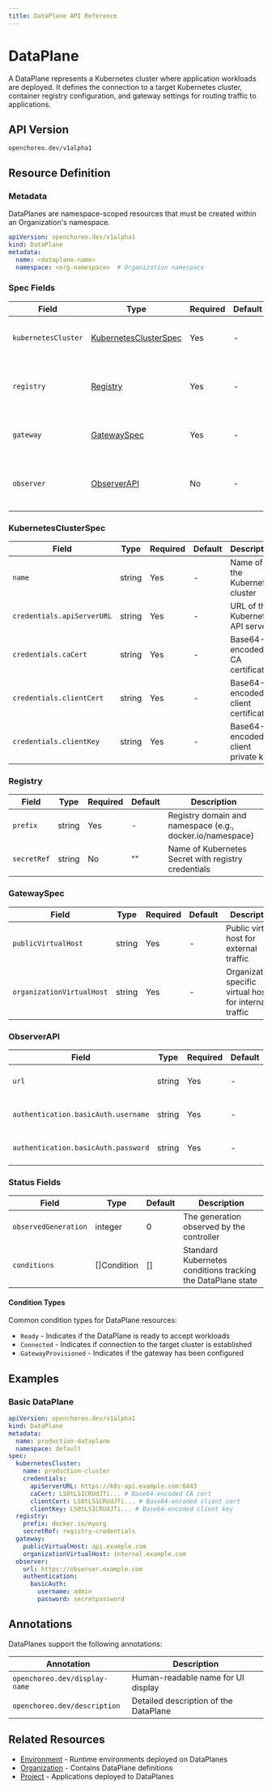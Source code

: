 ```yaml
---
title: DataPlane API Reference
---
```


# DataPlane

A DataPlane represents a Kubernetes cluster where application workloads are deployed. It defines the connection to a
target Kubernetes cluster, container registry configuration, and gateway settings for routing traffic to applications.

## API Version

`openchoreo.dev/v1alpha1`

## Resource Definition

### Metadata

DataPlanes are namespace-scoped resources that must be created within an Organization's namespace.

```yaml
apiVersion: openchoreo.dev/v1alpha1
kind: DataPlane
metadata:
  name: <dataplane-name>
  namespace: <org-namespace>  # Organization namespace
```

### Spec Fields

| Field               | Type                                            | Required | Default | Description                                         |
|---------------------|-------------------------------------------------|----------|---------|-----------------------------------------------------|
| `kubernetesCluster` | [KubernetesClusterSpec](#kubernetesclusterspec) | Yes      | -       | Target Kubernetes cluster configuration             |
| `registry`          | [Registry](#registry)                           | Yes      | -       | Container registry configuration for pulling images |
| `gateway`           | [GatewaySpec](#gatewayspec)                     | Yes      | -       | API gateway configuration for this DataPlane        |
| `observer`          | [ObserverAPI](#observerapi)                     | No       | -       | Observer API integration for monitoring and logging |

### KubernetesClusterSpec

| Field                      | Type   | Required | Default | Description                       |
|----------------------------|--------|----------|---------|-----------------------------------|
| `name`                     | string | Yes      | -       | Name of the Kubernetes cluster    |
| `credentials.apiServerURL` | string | Yes      | -       | URL of the Kubernetes API server  |
| `credentials.caCert`       | string | Yes      | -       | Base64-encoded CA certificate     |
| `credentials.clientCert`   | string | Yes      | -       | Base64-encoded client certificate |
| `credentials.clientKey`    | string | Yes      | -       | Base64-encoded client private key |

### Registry

| Field       | Type   | Required | Default | Description                                               |
|-------------|--------|----------|---------|-----------------------------------------------------------|
| `prefix`    | string | Yes      | -       | Registry domain and namespace (e.g., docker.io/namespace) |
| `secretRef` | string | No       | ""      | Name of Kubernetes Secret with registry credentials       |

### GatewaySpec

| Field                     | Type   | Required | Default | Description                                             |
|---------------------------|--------|----------|---------|---------------------------------------------------------|
| `publicVirtualHost`       | string | Yes      | -       | Public virtual host for external traffic                |
| `organizationVirtualHost` | string | Yes      | -       | Organization-specific virtual host for internal traffic |

### ObserverAPI

| Field                               | Type   | Required | Default | Description                       |
|-------------------------------------|--------|----------|---------|-----------------------------------|
| `url`                               | string | Yes      | -       | Base URL of the Observer API      |
| `authentication.basicAuth.username` | string | Yes      | -       | Username for basic authentication |
| `authentication.basicAuth.password` | string | Yes      | -       | Password for basic authentication |

### Status Fields

| Field                | Type        | Default | Description                                                 |
|----------------------|-------------|---------|-------------------------------------------------------------|
| `observedGeneration` | integer     | 0       | The generation observed by the controller                   |
| `conditions`         | []Condition | []      | Standard Kubernetes conditions tracking the DataPlane state |

#### Condition Types

Common condition types for DataPlane resources:

- `Ready` - Indicates if the DataPlane is ready to accept workloads
- `Connected` - Indicates if connection to the target cluster is established
- `GatewayProvisioned` - Indicates if the gateway has been configured

## Examples

### Basic DataPlane

```yaml
apiVersion: openchoreo.dev/v1alpha1
kind: DataPlane
metadata:
  name: production-dataplane
  namespace: default
spec:
  kubernetesCluster:
    name: production-cluster
    credentials:
      apiServerURL: https://k8s-api.example.com:6443
      caCert: LS0tLS1CRUdJTi... # Base64-encoded CA cert
      clientCert: LS0tLS1CRUdJTi... # Base64-encoded client cert
      clientKey: LS0tLS1CRUdJTi... # Base64-encoded client key
  registry:
    prefix: docker.io/myorg
    secretRef: registry-credentials
  gateway:
    publicVirtualHost: api.example.com
    organizationVirtualHost: internal.example.com
  observer:
    url: https://observer.example.com
    authentication:
      basicAuth:
        username: admin
        password: secretpassword
```

## Annotations

DataPlanes support the following annotations:

| Annotation                    | Description                           |
|-------------------------------|---------------------------------------|
| `openchoreo.dev/display-name` | Human-readable name for UI display    |
| `openchoreo.dev/description`  | Detailed description of the DataPlane |

## Related Resources

- [Environment](./environment.md) - Runtime environments deployed on DataPlanes
- [Organization](./organization.md) - Contains DataPlane definitions
- [Project](../application/project.md) - Applications deployed to DataPlanes
